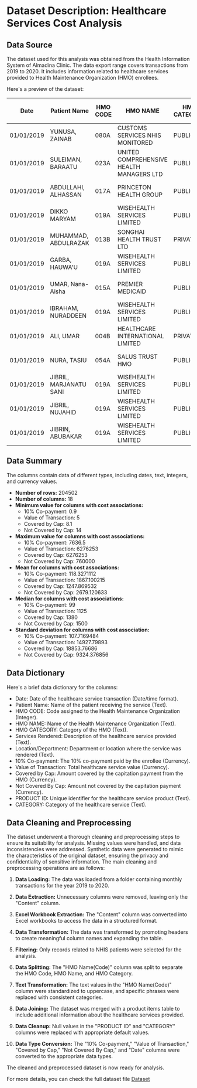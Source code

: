 # Dataset Description: Healthcare Services Cost Analysis

## Data Source

The dataset used for this analysis was obtained from the Health Information System of Almadina Clinic. The data export range covers transactions from 2019 to 2020. It includes information related to healthcare services provided to Health Maintenance Organization (HMO) enrollees.

Here's a preview of the dataset:

| Date       | Patient Name           | HMO CODE | HMO NAME                            | HMO CATEGORY | Services Rendered       | Location/Department | 10% Co-payment | Value of Transaction | Covered by Cap | Not Covered By Cap | PRODUCT ID | CATEGORY       |
|------------|------------------------|----------|-------------------------------------|--------------|-------------------------|---------------------|-----------------|----------------------|----------------|--------------------|------------|----------------|
| 01/01/2019 | YUNUSA, ZAINAB         | 080A     | CUSTOMS SERVICES NHIS MONITORED     | PUBLIC       | GP Consultation - (NHIS) | Almadina Clinic     | null            | 1,500.00             | 1,500.00       | null               | CL0084     | Medical Service|
| 01/01/2019 | SULEIMAN, BARAATU      | 023A     | UNITED COMPREHENSIVE HEALTH MANAGERS LTD | PUBLIC       | GP Consultation - (NHIS) | Almadina Clinic     | null            | 1,500.00             | 1,500.00       | null               | CL0084     | Medical Service|
| 01/01/2019 | ABDULLAHI, ALHASSAN    | 017A     | PRINCETON HEALTH GROUP               | PUBLIC       | GP Consultation - (NHIS) | Almadina Clinic     | null            | 1,500.00             | 1,500.00       | null               | CL0084     | Medical Service|
| 01/01/2019 | DIKKO MARYAM           | 019A     | WISEHEALTH SERVICES LIMITED          | PUBLIC       | GP Consultation - (NHIS) | Almadina Clinic     | null            | 1,500.00             | 1,500.00       | null               | CL0084     | Medical Service|
| 01/01/2019 | MUHAMMAD, ABDULRAZAK   | 013B     | SONGHAI HEALTH TRUST LTD             | PRIVATE      | GP Consultation - (NHIS) | Almadina Clinic     | null            | 1,500.00             | 1,500.00       | null               | CL0084     | Medical Service|
| 01/01/2019 | GARBA, HAUWA'U         | 019A     | WISEHEALTH SERVICES LIMITED          | PUBLIC       | GP Consultation - (NHIS) | Almadina Clinic     | null            | 1,500.00             | 1,500.00       | null               | CL0084     | Medical Service|
| 01/01/2019 | UMAR, Nana-Aisha       | 015A     | PREMIER MEDICAID                    | PUBLIC       | GP Consultation - (NHIS) | Almadina Clinic     | null            | 1,500.00             | 1,500.00       | null               | CL0084     | Medical Service|
| 01/01/2019 | IBRAHAM, NURADDEEN     | 019A     | WISEHEALTH SERVICES LIMITED          | PUBLIC       | GP Consultation - (NHIS) | Almadina Clinic     | null            | 1,500.00             | 1,500.00       | null               | CL0084     | Medical Service|
| 01/01/2019 | ALI, UMAR              | 004B     | HEALTHCARE INTERNATIONAL LIMITED     | PRIVATE      | GP Consultation - (NHIS) | Almadina Clinic     | null            | 1,500.00             | null           | 1,000.00           | CL0084     | Medical Service|
| 01/01/2019 | NURA, TASIU            | 054A     | SALUS TRUST HMO                     | PUBLIC       | GP Consultation - (NHIS) | Almadina Clinic     | null            | 1,500.00             | null           | 1,000.00           | CL0084     | Medical Service|
| 01/01/2019 | JIBRIL, MARJANATU SANI | 019A     | WISEHEALTH SERVICES LIMITED          | PUBLIC       | GP Consultation - (NHIS) | Almadina Clinic     | null            | 1,500.00             | 1,500.00       | null               | CL0084     | Medical Service|
| 01/01/2019 | JIBRIL, NUJAHID        | 019A     | WISEHEALTH SERVICES LIMITED          | PUBLIC       | GP Consultation - (NHIS) | Almadina Clinic     | null            | 1,500.00             | 1,500.00       | null               | CL0084     | Medical Service|
| 01/01/2019 | JIBRIN, ABUBAKAR       | 019A     | WISEHEALTH SERVICES LIMITED          | PUBLIC       | GP Consultation - (NHIS) | Almadina Clinic     | null            | 1,500.00             | 1,500.00       | null               | CL0084     | Medical Service|

## Data Summary
The columns contain data of different types, including dates, text, integers, and currency values.

* **Number of rows:** 204502
* **Number of columns:** 18
* **Minimum value for columns with cost associations:**
    * 10% Co-payment: 0.9
    * Value of Transaction: 5
    * Covered by Cap: 8.1
    * Not Covered by Cap: 14
* **Maximum value for columns with cost associations:**
    * 10% Co-payment: 7636.5
    * Value of Transaction: 6276253
    * Covered by Cap: 6276253
    * Not Covered by Cap: 760000
* **Mean for columns with cost associations:**
    * 10% Co-payment: 118.3271112
    * Value of Transaction: 1867.100215
    * Covered by Cap: 1247.869532
    * Not Covered by Cap: 2679.120633
* **Median for columns with cost associations:**
    * 10% Co-payment: 99
    * Value of Transaction: 1125
    * Covered by Cap: 1380
    * Not Covered by Cap: 1500
* **Standard deviation for columns with cost association:**
     * 10% Co-payment: 107.7169484
    * Value of Transaction: 14927.79893
    * Covered by Cap: 18853.76686
    * Not Covered by Cap: 9324.376856

## Data Dictionary

Here's a brief data dictionary for the columns:

- Date: Date of the healthcare service transaction (Date/time format).
- Patient Name: Name of the patient receiving the service (Text).
- HMO CODE: Code assigned to the Health Maintenance Organization (Integer).
- HMO NAME: Name of the Health Maintenance Organization (Text).
- HMO CATEGORY: Category of the HMO (Text).
- Services Rendered: Description of the healthcare service provided (Text).
- Location/Department: Department or location where the service was rendered (Text).
- 10% Co-payment: The 10% co-payment paid by the enrollee (Currency).
- Value of Transaction: Total healthcare service value (Currency).
- Covered by Cap: Amount covered by the capitation payment from the HMO (Currency).
- Not Covered By Cap: Amount not covered by the capitation payment (Currency).
- PRODUCT ID: Unique identifier for the healthcare service product (Text).
- CATEGORY: Category of the healthcare service (Text).

## Data Cleaning and Preprocessing

The dataset underwent a thorough cleaning and preprocessing steps to ensure its suitability for analysis. Missing values were handled, and data inconsistencies were addressed. Synthetic data were generated to mimic the characteristics of the original dataset, ensuring the privacy and confidentiality of sensitive information. The main cleaning and preprocessing operations are as follows:

1. **Data Loading:** The data was loaded from a folder containing monthly transactions for the year 2019 to 2020.

2. **Data Extraction:** Unnecessary columns were removed, leaving only the "Content" column.

3. **Excel Workbook Extraction:** The "Content" column was converted into Excel workbooks to access the data in a structured format.

4. **Data Transformation:** The data was transformed by promoting headers to create meaningful column names and expanding the table.

5. **Filtering:** Only records related to NHIS patients were selected for the analysis.

6. **Data Splitting:** The "HMO Name(Code)" column was split to separate the HMO Code, HMO Name, and HMO Category.

7. **Text Transformation:** The text values in the "HMO Name(Code)" column were standardized to uppercase, and specific phrases were replaced with consistent categories.

8. **Data Joining:** The dataset was merged with a product items table to include additional information about the healthcare services provided.

9. **Data Cleanup:** Null values in the "PRODUCT ID" and "CATEGORY" columns were replaced with appropriate default values.

10. **Data Type Conversion:** The "10% Co-payment," "Value of Transaction," "Covered by Cap," "Not Covered By Cap," and "Date" columns were converted to the appropriate data types.

The cleaned and preprocessed dataset is now ready for analysis.

For more details, you can check the full dataset file [Dataset](https://docs.google.com/spreadsheets/d/1dEK3mo-xPwsMboUCSEvhyibJBreFr1Uh/edit?usp=sharing&ouid=106517304862390569506&rtpof=true&sd=true)

